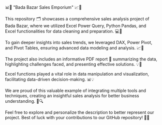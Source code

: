📊🛒 "Bada Bazar Sales Emporium" 📈💼

This repository 🗂️ showcases a comprehensive sales analysis project of Bada Bazar, where we utilized Excel Power Query, Python Pandas, and Excel functionalities for data cleaning and preparation. 💻🧹

To gain deeper insights into sales trends, we leveraged DAX, Power Pivot, and Pivot Tables, ensuring advanced data modeling and analysis. 📈🔄

The project also includes an informative PDF report 📄 summarizing the data, highlighting challenges faced, and presenting effective solutions. 💡📝

Excel functions played a vital role in data manipulation and visualization, facilitating data-driven decision-making. 📊💡

We are proud of this valuable example of integrating multiple tools and techniques, creating an insightful sales analysis for better business understanding. 🚀🔍

Feel free to explore and personalize the description to better represent our project. Best of luck with your contributions to our GitHub repository! 🌟🤝
